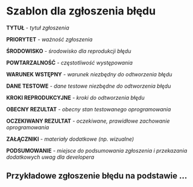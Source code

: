 # Szablon dla zgłoszenia błędu
**TYTUŁ** - _tytuł zgłoszenia_

**PRIORYTET** - _ważność zgłoszenia_

**ŚRODOWISKO** - _środowisko dla reprodukcji błędu_

**POWTARZALNOŚĆ** - _częstotliwość występowania_

**WARUNEK WSTĘPNY** - _warunek niezbędny do odtworzenia błędu_

**DANE TESTOWE** - _dane testowe niezbędne do odtworzenia błędu_

**KROKI REPRODUKCYJNE** - _kroki do odtworzenia błędu_

**OBECNY REZULTAT** - _obecny stan testowanego oprogramowania_

**OCZEKIWANY REZULTAT** - _oczekiwane, prawidłowe zachowanie oprogramowania_

**ZAŁĄCZNIKI** - _materiały dodatkowe (np. wizualne)_

**PODSUMOWANIE** - _miejsce do podsumowania zgłoszenia i przekazania dodatkowych uwag dla developera_

## Przykładowe zgłoszenie błędu na podstawie ...
